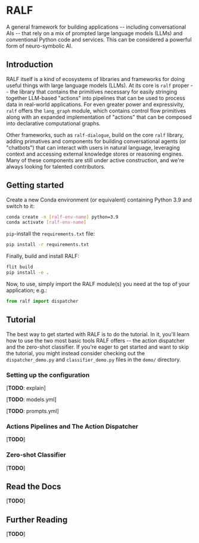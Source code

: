 # RALF

A general framework for building applications -- including conversational AIs -- that rely on a mix of prompted large language models (LLMs) and conventional Python code and services. This can be considered a powerful form of neuro-symbolic AI.

## Introduction

RALF itself is a kind of ecosystems of libraries and frameworks for doing useful things with large language models (LLMs). At its core is `ralf` proper -- the library that contains the primitives necessary for easily stringing together LLM-based "actions" into pipelines that can be used to process data in real-world applications. For even greater power and expressivity, `ralf` offers the `lang_graph` module, which contains control flow primitives along with an expanded implementation of "actions" that can be composed into declarative computational graphs.

Other frameworks, such as `ralf-dialogue`, build on the core `ralf` library, adding primatives and components for building conversational agents (or "chatbots") that can interact with users in natural language, leveraging context and accessing external knowledge stores or reasoning engines. Many of these components are still under active construction, and we're always looking for talented contributors.

## Getting started

Create a new Conda environment (or equivalent) containing Python 3.9 and switch to it:
```bash
conda create -n [ralf-env-name] python=3.9
conda activate [ralf-env-name]
```

`pip`-install the `requirements.txt` file:
```bash
pip install -r requirements.txt
```

Finally, build and install RALF:
```bash
flit build
pip install -e .
```

Now, to use, simply import the RALF module(s) you need at the top of your application; e.g.:
```python
from ralf import dispatcher
```


## Tutorial
The best way to get started with RALF is to do the tutorial. In it, you'll learn how to use the two most basic tools RALF offers -- the action dispatcher and the zero-shot classifier. If you're eager to get started and want to skip the tutorial, you might instead consider checking out the `dispatcher_demo.py` and `classifier_demo.py` files in the `demo/` directory.

### Setting up the configuration
[**TODO**: explain]

[**TODO**: models.yml]

[**TODO**: prompts.yml]

### Actions Pipelines and The Action Dispatcher
[**TODO**]

### Zero-shot Classifier
[**TODO**]

## Read the Docs
[**TODO**]

## Further Reading
[**TODO**]
